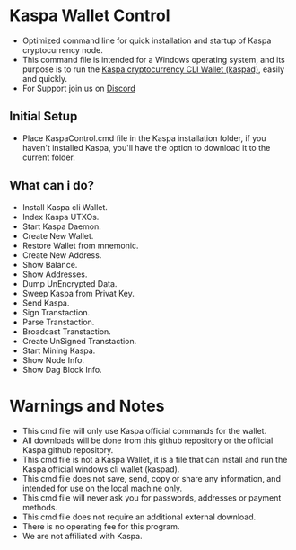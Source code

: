 # Kaspa Wallet Control
- Optimized command line for quick installation and startup of Kaspa cryptocurrency node.
- This command file is intended for a Windows operating system, and its purpose is to run the [Kaspa cryptocurrency CLI Wallet (kaspad)](https://github.com/kaspanet/kaspad), easily and quickly.
- For Support join us on [Discord](https://discord.gg/gtH9nkGrHu)

## Initial Setup
- Place KaspaControl.cmd file in the Kaspa installation folder, if you haven't installed Kaspa, you'll have the option to download it to the current folder.

## What can i do?
- Install Kaspa cli Wallet.
- Index Kaspa UTXOs.
- Start Kaspa Daemon.
- Create New Wallet.
- Restore Wallet from mnemonic.
- Create New Address.
- Show Balance.
- Show Addresses.
- Dump UnEncrypted Data.
- Sweep Kaspa from Privat Key.
- Send Kaspa.
- Sign Transtaction.
- Parse Transtaction.
- Broadcast Transtaction.
- Create UnSigned Transtaction.
- Start Mining Kaspa.
- Show Node Info.
- Show Dag Block Info.

# Warnings and Notes
- This cmd file will only use Kaspa official commands for the wallet.
- All downloads will be done from this github repository or the official Kaspa github repository.
- This cmd file is not a Kaspa Wallet, it is a file that can install and run the Kaspa official windows cli wallet (kaspad).
- This cmd file does not save, send, copy or share any information, and intended for use on the local machine only.
- This cmd file will never ask you for passwords, addresses or payment methods.
- This cmd file does not require an additional external download.
- There is no operating fee for this program.
- We are not affiliated with Kaspa.
